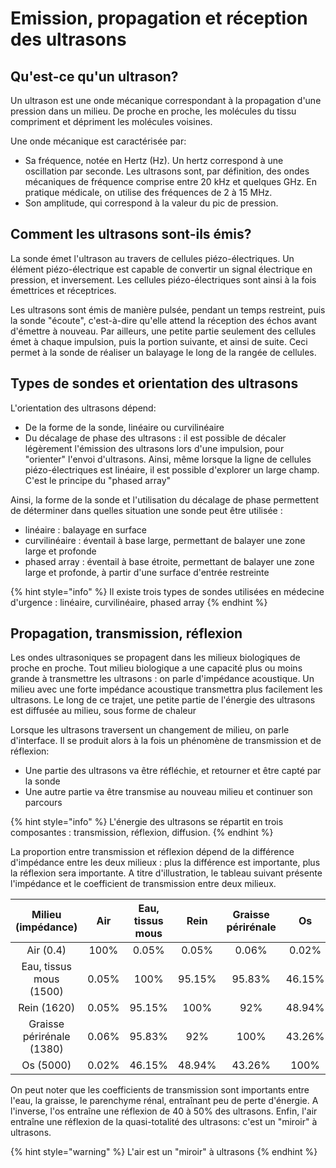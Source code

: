 # Emission, propagation et réception des ultrasons

## Qu'est-ce qu'un ultrason?

Un ultrason est une onde mécanique correspondant à la propagation d'une pression dans un milieu. De proche en proche, les molécules du tissu compriment et dépriment les molécules voisines.

Une onde mécanique est caractérisée par:

* Sa fréquence, notée en Hertz (Hz). Un hertz correspond à une oscillation par seconde. Les ultrasons sont, par définition, des ondes mécaniques de fréquence comprise entre 20 kHz et quelques GHz. En pratique médicale, on utilise des fréquences de 2 à 15 MHz.
* Son amplitude, qui correspond à la valeur du pic de pression.

## Comment les ultrasons sont-ils émis?

La sonde émet l'ultrason au travers de cellules piézo-électriques. Un élément piézo-électrique est capable de convertir un signal électrique en pression, et inversement. Les cellules piézo-électriques sont ainsi à la fois émettrices et réceptrices.

Les ultrasons sont émis de manière pulsée, pendant un temps restreint, puis la sonde "écoute", c'est-à-dire qu'elle attend la réception des échos avant d'émettre à nouveau. Par ailleurs, une petite partie seulement des cellules émet à chaque impulsion, puis la portion suivante, et ainsi de suite. Ceci permet à la sonde de réaliser un balayage le long de la rangée de cellules.

## Types de sondes et orientation des ultrasons

L'orientation des ultrasons dépend:

* De la forme de la sonde, linéaire ou curvilinéaire
* Du décalage de phase des ultrasons : il est possible de décaler légèrement l'émission des ultrasons lors d'une impulsion, pour "orienter" l'envoi d'ultrasons. Ainsi, même lorsque la ligne de cellules piézo-électriques est linéaire, il est possible d'explorer un large champ. C'est le principe du "phased array"

Ainsi, la forme de la sonde et l'utilisation du décalage de phase permettent de déterminer dans quelles situation une sonde peut être utilisée :

* linéaire : balayage en surface
* curvilinéaire : éventail à base large, permettant de balayer une zone large et profonde
* phased array : éventail à base étroite, permettant de balayer une zone large et profonde, à partir d'une surface d'entrée restreinte

{% hint style="info" %}
Il existe trois types de sondes utilisées en médecine d'urgence : linéaire, curvilinéaire, phased array
{% endhint %}

## Propagation, transmission, réflexion

Les ondes ultrasoniques se propagent dans les milieux biologiques de proche en proche. Tout milieu biologique a une capacité plus ou moins grande à transmettre les ultrasons : on parle d'impédance acoustique. Un milieu avec une forte impédance acoustique transmettra plus facilement les ultrasons. Le long de ce trajet, une petite partie de l'énergie des ultrasons est diffusée au milieu, sous forme de chaleur

Lorsque les ultrasons traversent un changement de milieu, on parle d'interface. Il se produit alors à la fois un phénomène de transmission et de réflexion:

* Une partie des ultrasons va être réfléchie, et retourner et être capté par la sonde
* Une autre partie va être transmise au nouveau milieu et continuer son parcours

{% hint style="info" %}
L'énergie des ultrasons se répartit en trois composantes : transmission, réflexion, diffusion.
{% endhint %}

La proportion entre transmission et réflexion dépend de la différence d'impédance entre les deux milieux : plus la différence est importante, plus la réflexion sera importante. A titre d'illustration, le tableau suivant présente l'impédance et le coefficient de transmission entre deux milieux.

|     Milieu (impédance)    |  Air  | Eau, tissus mous |  Rein  | Graisse périrénale |   Os   |
| :-----------------------: | :---: | :--------------: | :----: | :----------------: | :----: |
|         Air (0.4)         |  100% |       0.05%      |  0.05% |        0.06%       |  0.02% |
|  Eau, tissus mous (1500)  | 0.05% |       100%       | 95.15% |       95.83%       | 46.15% |
|        Rein (1620)        | 0.05% |      95.15%      |  100%  |         92%        | 48.94% |
| Graisse périrénale (1380) | 0.06% |      95.83%      |   92%  |        100%        | 43.26% |
|         Os (5000)         | 0.02% |      46.15%      | 48.94% |       43.26%       |  100%  |

On peut noter que les coefficients de transmission sont importants entre l'eau, la graisse, le parenchyme rénal, entraînant peu de perte d'énergie. A l'inverse, l'os entraîne une réflexion de 40 à 50% des ultrasons. Enfin, l'air entraîne une réflexion de la quasi-totalité des ultrasons: c'est un "miroir" à ultrasons.

{% hint style="warning" %}
L'air est un "miroir" à ultrasons
{% endhint %}

##
